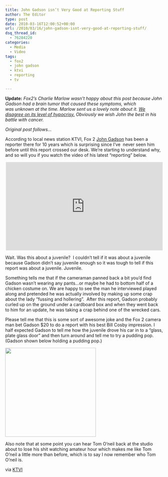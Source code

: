 ```yaml
---
title: John Gadson isn’t Very Good at Reporting Stuff
author: The Editor
type: post
date: 2010-03-16T12:00:52+00:00
url: /2010/03/16/john-gadson-isnt-very-good-at-reporting-stuff/
dsq_thread_id:
  - 76284220
categories:
  - Media
  - Video
tags:
  - fox2
  - john gadson
  - ktvi
  - reporting
  - tv

---
```

**Update:** _Fox2&#8217;s Charlie Marlow wasn&#8217;t happy about this post because John Gadson had a brain tumor that caused these symptoms, which was unknown at the time. Marlow sent us a lovely note about it._ _<a href="http://punchingkitty.com/2010/09/15/we-got-fanmail-from-fox2s-charlie-marlow-last-night/" target="_blank">We disagree on its level of hypocrisy.</a> Obviously we wish John the best in his battle with cancer._

_Original post follows&#8230;_

According to local news station KTVI, Fox 2 <a href="http://www.fox2now.com/about/station/newsteam/ktvi-johngadson-825446,0,1439785.story" target="_blank">John Gadson</a> has been a reporter there for 10 years which is surprising since I&#8217;ve  never seen him before until this report crossed our desk. We&#8217;re starting to understand why, and so will you if you watch the video of his latest &#8220;reporting&#8221; below.

<span class="embed-youtube" style="text-align:center; display: block;"><iframe class='youtube-player' type='text/html' width='500' height='282' src='http://www.youtube.com/embed/KDxyGAO7w9o?version=3&#038;rel=1&#038;fs=1&#038;autohide=2&#038;showsearch=0&#038;showinfo=1&#038;iv_load_policy=1&#038;wmode=transparent' allowfullscreen='true' style='border:0;'></iframe></span>

Wait. Was this about a juvenile?  I couldn&#8217;t tell if it was about a juvenile because Gadson didn&#8217;t say juvenile enough so it was tough to tell if this report was about a juvenile. Juvenile.

Something tells me that if the cameraman panned back a bit you&#8217;d find Gadson wasn&#8217;t wearing any pants&#8230;or maybe he had to bottom half of a chicken costume on. We are happy to see the man he interviewed played along and pretended he was actually involved by making up some crap about the lady &#8220;fussing and hollering&#8221;.  After this report, Gadson probably curled up on the ground under a cardboard box and when they went back to him for an update, he was taking a crap behind one of the wrecked cars.

Please tell me that this is some sort of awesome joke and the Fox 2 camera man bet Gadson $20 to do a report with his best Bill Cosby impression. I half expected Gadson to tell me how the juvenile drove his car in to a &#8220;glass, plate glass door&#8221; and then turn around and tell me to try a pudding pop. (Gadson shown below holding a pudding pop.)

[<img class="aligncenter size-full wp-image-3588" title="john_gadson_pudding_pop" src="http://punchingkitty.com/wp-content/uploads/2010/03/john_gadson_pudding_pop.jpg" alt="" width="289" height="284" />][1]

Also note that at some point you can hear Tom O&#8217;neil back at the studio about to lose his shit watching amateur hour which makes me like Tom O&#8217;neil a little more than before, which is to say I now remember who Tom O&#8217;neil is.

via <a href="http://www.fox2now.com/news/ktvi-juveniles-invovled-in-multiple-accidents-0312,0,63573.story" target="_blank">KTVI</a>

 [1]: http://punchingkitty.com/wp-content/uploads/2010/03/john_gadson_pudding_pop.jpg